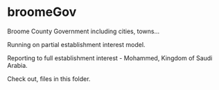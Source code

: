 # broomeGov
Broome County Government including cities, towns...

Running on partial establishment interest model.

Reporting to full establishment interest - Mohammed, Kingdom of Saudi Arabia.

Check out, files in this folder.
